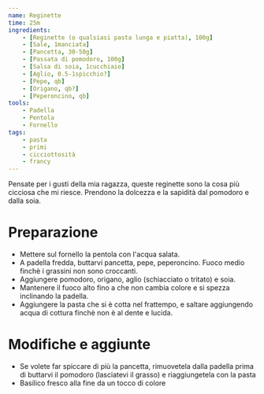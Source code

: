 ```yaml
---
name: Reginette
time: 25m
ingredients:
    - [Reginette (o qualsiasi pasta lunga e piatta), 100g]
    - [Sale, 1manciata]
    - [Pancetta, 30-50g]
    - [Passata di pomodoro, 100g]
    - [Salsa di soia, 1cucchiaio]
    - [Aglio, 0.5-1spicchio?]
    - [Pepe, qb]
    - [Origano, qb?]
    - [Peperoncino, qb]
tools:
    - Padella
    - Pentola
    - Fornello
tags:
    - pasta
    - primi
    - cicciottosità
    - francy
---
```

Pensate per i gusti della mia ragazza, queste reginette sono la cosa più cicciosa che mi riesce. Prendono la dolcezza e la sapidità dal pomodoro e dalla soia.

# Preparazione
- Mettere sul fornello la pentola con l'acqua salata.
- A padella fredda, buttarvi pancetta, pepe, peperoncino. Fuoco medio finchè i grassini non sono croccanti.
- Aggiungere pomodoro, origano, aglio (schiacciato o tritato) e soia.
- Mantenere il fuoco alto fino a che non cambia colore e si spezza inclinando la padella.
- Aggiungere la pasta che si è cotta nel frattempo, e saltare aggiungendo acqua di cottura finchè non è al dente e lucida.

# Modifiche e aggiunte
- Se volete far spiccare di più la pancetta, rimuovetela dalla padella prima di buttarvi il pomodoro (lasciatevi il grasso) e riaggiungetela con la pasta
- Basilico fresco alla fine da un tocco di colore
